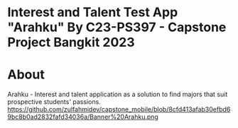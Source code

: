 # Interest and Talent Test App "Arahku" By C23-PS397 - Capstone Project Bangkit 2023
# About
Arahku -  Interest and talent application as a solution to find majors that suit prospective students' passions.
https://github.com/zulfahmidev/capstone_mobile/blob/8cfd413afab30efbd69bc8b0ad2832fafd34036a/Banner%20Arahku.png
